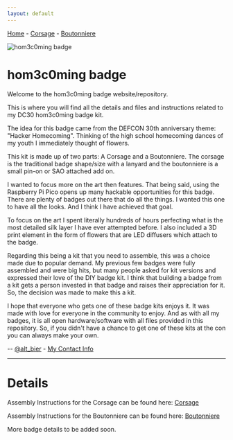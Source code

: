 ```yaml
---
layout: default
---
```


[Home](/) - [Corsage](corsage-assembly.md) - [Boutonniere](Boutonniere-assembly.md)

![hom3c0ming badge](hom3c0ming_badge_lit.jpg)

# hom3c0ming badge

Welcome to the hom3c0ming badge website/repository.

This is where you will find all the details and files and instructions related to my DC30 hom3c0ming badge kit.

The idea for this badge came from the DEFCON 30th anniversary theme: "Hacker Homecoming".
Thinking of the high school homecoming dances of my youth I immediately thought of flowers.

This kit is made up of two parts: A Corsage and a Boutonniere.
The corsage is the traditional badge shape/size with a lanyard and the boutonniere is a small pin-on or SAO attached add on.

I wanted to focus more on the art then features.  That being said, using the Raspberry Pi Pico opens up many hackable opportunities for this badge.
There are plenty of badges out there that do all the things.  I wanted this one to have all the looks.  And I think I have achieved that goal.

To focus on the art I spent literally hundreds of hours perfecting what is the most detailed silk layer I have ever attempted before.  I also included a 3D print element in the form of flowers that are LED diffusers which attach to the badge.

Regarding this being a kit that you need to assemble, this was a choice made due to popular demand.  My previous few badges were fully assembled and were big hits, but many people asked for kit versions and expressed their love of the DIY badge kit.  I think that building a badge from a kit gets a person invested in that badge and raises their appreciation for it.  So, the decision was made to make this a kit.

I hope that everyone who gets one of these badge kits enjoys it.  It was made with love for everyone in the community to enjoy.  And as with all my badges, it is all open hardware/software with all files provided in this repository.  So, if you didn't have a chance to get one of these kits at the con you can always make your own.

-- [@alt_bier](https://twitter.com/alt_bier)  - [My Contact Info](https://gowen.net/about)

---

# Details

Assembly Instructions for the Corsage can be found here: [Corsage](corsage-assembly.md)

Assembly Instructions for the Boutonniere can be found here: [Boutonniere](Boutonniere-assembly.md)

More badge details to be added soon.
